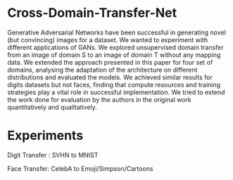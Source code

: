 # Cross-Domain-Transfer-Net


Generative Adversarial Networks have been successful in generating novel (but convincing) images for a dataset. We wanted to experiment with different applications of GANs. We explored unsupervised domain transfer from an image of domain S to an image of domain T without any mapping data. We extended the approach presented in this paper for four set of domains, analysing the adaptation of the architecture on different distributions and evaluated the models. We achieved similar results for digits datasets but not faces, finding that compute resources and training strategies play a vital role in successful implementation. We tried to extend the work done for evaluation by the authors in the original work quantitatively and qualitatively.


# Experiments

Digit Transfer : SVHN to MNIST

Face Transfer: CelebA to Emoji/Simpson/Cartoons
